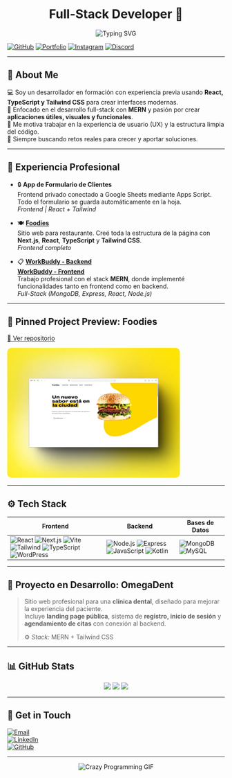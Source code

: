 <h1 align="center">Full-Stack Developer 🚀</h1>

<p align="center">
  <img src="https://readme-typing-svg.demolab.com/?font=Fira+Code&duration=2500&pause=700&color=36BCF7&center=true&vCenter=true&width=435&lines=Hola%2C+soy+StevenDispox;Apasionado+por+la+tecnología;Siempre+aprendiendo+y+creando" alt="Typing SVG" />
</p>

[![GitHub](https://img.shields.io/badge/GitHub-%23121011.svg?style=for-the-badge&logo=github&logoColor=white)](https://github.com/venosin)
[![Portfolio](https://img.shields.io/badge/Portafolio-%23000000.svg?style=for-the-badge&logo=vercel&logoColor=white)](https://portfolio-vn-five.vercel.app)
[![Instagram](https://img.shields.io/badge/Instagram-%23E4405F.svg?style=for-the-badge&logo=instagram&logoColor=white)](https://instagram.com/sdaniel_p)
[![Discord](https://img.shields.io/badge/Discord-%237289DA.svg?style=for-the-badge&logo=discord&logoColor=white)](https://discordapp.com/users/.venosin)

---

## 🧠 About Me

💻 Soy un desarrollador en formación con experiencia previa usando **React, TypeScript y Tailwind CSS** para crear interfaces modernas.  
🧪 Enfocado en el desarrollo full-stack con **MERN** y pasión por crear **aplicaciones útiles, visuales y funcionales**.  
🎨 Me motiva trabajar en la experiencia de usuario (UX) y la estructura limpia del código.  
🚀 Siempre buscando retos reales para crecer y aportar soluciones.

---

## 💼 Experiencia Profesional

- 🔒 **App de Formulario de Clientes**  
  Frontend privado conectado a Google Sheets mediante Apps Script. Todo el formulario se guarda automáticamente en la hoja.  
  *Frontend | React + Tailwind*

- 🍽️ [**Foodies**](https://github.com/venosin/foodiescd.git)  
  Sitio web para restaurante. Creé toda la estructura de la página con **Next.js**, **React**, **TypeScript** y **Tailwind CSS**.  
  *Frontend completo*

- 📋 [**WorkBuddy - Backend**](https://github.com/venosin/WorkBuddy-backend.git)  
  [**WorkBuddy - Frontend**](https://github.com/venosin/workbuddy-frontend.git)  
  Trabajo profesional con el stack **MERN**, donde implementé funcionalidades tanto en frontend como en backend.  
  *Full-Stack (MongoDB, Express, React, Node.js)*

---

## 📌 Pinned Project Preview: Foodies

[🔗 Ver repositorio](https://github.com/venosin/foodiescd.git)

<img src="https://raw.githubusercontent.com/venosin/foodiescd/main/public/foodies.webp" alt="Foodies Preview" width="400px" style="border-radius: 10px;" />

---

## ⚙️ Tech Stack

| Frontend | Backend | Bases de Datos |
|----------|---------|----------------|
| ![React](https://skillicons.dev/icons?i=react) ![Next.js](https://skillicons.dev/icons?i=nextjs) ![Vite](https://skillicons.dev/icons?i=vite) ![Tailwind](https://skillicons.dev/icons?i=tailwind) ![TypeScript](https://skillicons.dev/icons?i=typescript) ![WordPress](https://skillicons.dev/icons?i=wordpress) | ![Node.js](https://skillicons.dev/icons?i=nodejs) ![Express](https://skillicons.dev/icons?i=express) ![JavaScript](https://skillicons.dev/icons?i=javascript) ![Kotlin](https://skillicons.dev/icons?i=kotlin) | ![MongoDB](https://skillicons.dev/icons?i=mongodb) ![MySQL](https://skillicons.dev/icons?i=mysql) |

---

## 🦷 Proyecto en Desarrollo: OmegaDent

> Sitio web profesional para una **clínica dental**, diseñado para mejorar la experiencia del paciente.  
> Incluye **landing page pública**, sistema de **registro, inicio de sesión** y **agendamiento de citas** con conexión al backend.  
>  
> ⚙️ *Stack:* MERN + Tailwind CSS

---

## 📊 GitHub Stats

<div align="center">
  <img height="170" src="https://github-readme-stats.vercel.app/api/top-langs/?username=venosin&layout=compact&theme=tokyonight&hide_border=true" />
  <img height="170" src="https://github-readme-stats.vercel.app/api?username=venosin&show_icons=true&theme=tokyonight&hide_border=true&count_private=true" />
  <img height="170" src="https://streak-stats.demolab.com/?user=venosin&theme=tokyonight&hide_border=true" />
</div>

---

## 📩 Get in Touch

[![Email](https://img.shields.io/badge/-Email-D14836?style=for-the-badge&logo=gmail&logoColor=white)](mailto:steven0palacios@gmail.com)  
[![LinkedIn](https://img.shields.io/badge/-LinkedIn-0077B5?style=for-the-badge&logo=linkedin&logoColor=white)](https://linkedin.com/in/tuusuario)  
[![GitHub](https://img.shields.io/badge/-GitHub-333?style=for-the-badge&logo=github&logoColor=white)](https://github.com/venosin)

---

<p align="center">
  <img src="https://media.giphy.com/media/3o7TKMt1VVNkHV2PaE/giphy.gif" width="350" alt="Crazy Programming GIF" />
</p>
